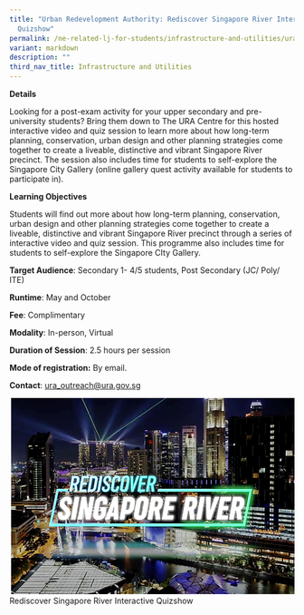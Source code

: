 ```yaml
---
title: "Urban Redevelopment Authority: Rediscover Singapore River Interactive
  Quizshow"
permalink: /ne-related-lj-for-students/infrastructure-and-utilities/ura/quizshow/
variant: markdown
description: ""
third_nav_title: Infrastructure and Utilities
---
```

**Details**

Looking for a post-exam activity for your upper secondary and pre-university students? Bring them down to The URA Centre for this hosted interactive video and quiz session to learn more about how long-term planning, conservation, urban design and other planning strategies come together to create a liveable, distinctive and vibrant Singapore River precinct. The session also includes time for students to self-explore the Singapore City Gallery (online gallery quest activity available for students to participate in).

**Learning Objectives**

Students will find out more about how long-term planning, conservation, urban design and other planning strategies come together to create a liveable, distinctive and vibrant Singapore River precinct through a series of interactive video and quiz session. This programme also includes time for students to self-explore the Singapore CIty Gallery.

**Target Audience**: Secondary 1- 4/5 students, Post Secondary (JC/ Poly/ ITE)

**Runtime**: May and October

**Fee**: Complimentary

**Modality**: In-person, Virtual

**Duration of Session**: 2.5 hours per session

**Mode of registration:** By email.

**Contact**: ura_outreach@ura.gov.sg

![](/images/rediscover%20singapore%20river%20interactive%20quizshow.png)
Rediscover Singapore River Interactive Quizshow